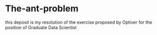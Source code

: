 # The-ant-problem
this deposit is my resolution of the exercise proposed by Optiver for the position of Graduate Data Scientist
